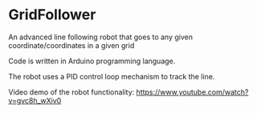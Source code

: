 # GridFollower

An advanced line following robot that goes to any given coordinate/coordinates in a given grid

Code is written in Arduino programming language.

The robot uses a PID control loop mechanism to track the line.

Video demo of the robot functionality: https://www.youtube.com/watch?v=gvc8h_wXiv0


